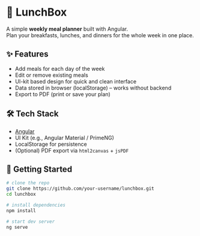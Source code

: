 # 🍱 LunchBox

A simple **weekly meal planner** built with Angular.  
Plan your breakfasts, lunches, and dinners for the whole week in one place.

## ✨ Features

- Add meals for each day of the week
- Edit or remove existing meals
- UI-kit based design for quick and clean interface
- Data stored in browser (localStorage) – works without backend
- Export to PDF (print or save your plan)

## 🛠️ Tech Stack

- [Angular](https://angular.io/)
- UI Kit (e.g., Angular Material / PrimeNG)
- LocalStorage for persistence
- (Optional) PDF export via `html2canvas` + `jsPDF`

## 🚀 Getting Started

```bash
# clone the repo
git clone https://github.com/your-username/lunchbox.git
cd lunchbox

# install dependencies
npm install

# start dev server
ng serve
```
